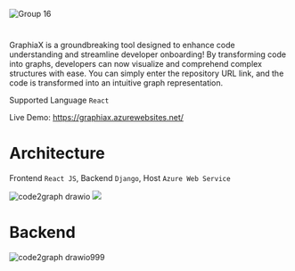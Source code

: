 ![Group 16](https://github.com/MohyiddineDilmi/GraphiaX/assets/33746487/796f0274-c84a-4110-b9ee-b224af59f355)

#

GraphiaX is a groundbreaking tool designed to enhance code understanding and streamline developer onboarding! By transforming code into graphs, developers can now visualize and comprehend complex structures with ease. You can simply enter the repository URL link, and the code is transformed into an intuitive graph representation.

Supported Language `React`

Live Demo: https://graphiax.azurewebsites.net/

# Architecture

Frontend `React JS`,
Backend `Django`,
Host `Azure Web Service`

![code2graph drawio](https://github.com/MohyiddineDilmi/GraphiaX/assets/33746487/ac9adc04-4af7-4123-aa97-f4f9a8674651)
<img src="https://github.com/MohyiddineDilmi/GraphiaX/assets/33746487/ac9adc04-4af7-4123-aa97-f4f9a8674651"/>

# Backend

![code2graph drawio999](https://github.com/MohyiddineDilmi/GraphiaX/assets/33746487/798c1d6a-0236-440e-afa4-17b89bdf689b)


